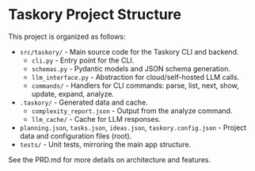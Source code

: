 # Taskory Project Structure

This project is organized as follows:

- `src/taskory/` - Main source code for the Taskory CLI and backend.
  - `cli.py` - Entry point for the CLI.
  - `schemas.py` - Pydantic models and JSON schema generation.
  - `llm_interface.py` - Abstraction for cloud/self-hosted LLM calls.
  - `commands/` - Handlers for CLI commands: parse, list, next, show, update, expand, analyze.
- `.taskory/` - Generated data and cache.
  - `complexity_report.json` - Output from the analyze command.
  - `llm_cache/` - Cache for LLM responses.
- `planning.json`, `tasks.json`, `ideas.json`, `taskory.config.json` - Project data and configuration files (root).
- `tests/` - Unit tests, mirroring the main app structure.

See the PRD.md for more details on architecture and features. 